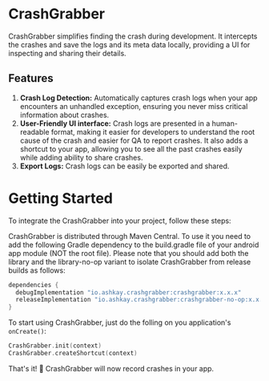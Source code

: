# CrashGrabber

CrashGrabber simplifies finding the crash during development. It intercepts the crashes and save the logs and its meta data locally, providing a UI for inspecting and sharing their details.

## Features
1. **Crash Log Detection:** Automatically captures crash logs when your app encounters an unhandled exception, ensuring you never miss critical information about crashes.
2. **User-Friendly UI interface:**  Crash logs are presented in a human-readable format, making it easier for developers to understand the root cause of the crash and easier for QA to report crashes. It also adds a shortcut to your app, allowing you to see all the past crashes easily while adding ability to share crashes.
3. **Export Logs:** Crash logs can be easily be exported and shared.

# Getting Started
To integrate the CrashGrabber into your project, follow these steps:

CrashGrabber is distributed through Maven Central. To use it you need to add the following Gradle dependency to the build.gradle file of your android app module (NOT the root file).
Please note that you should add both the library and the library-no-op variant to isolate CrashGrabber from release builds as follows:

```gradle
dependencies {
  debugImplementation "io.ashkay.crashgrabber:crashgrabber:x.x.x"
  releaseImplementation "io.ashkay.crashgrabber:crashgrabber-no-op:x.x.x"
}
```

To start using CrashGrabber, just do the folling on you application's `onCreate()`:

```kotlin
CrashGrabber.init(context)
CrashGrabber.createShortcut(context)
```

That's it! 🎉 CrashGrabber will now record crashes in your app.
